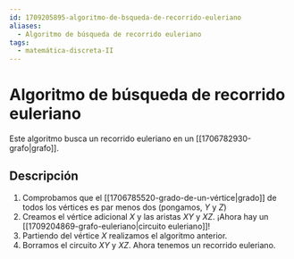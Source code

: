 ```yaml
---
id: 1709205895-algoritmo-de-bsqueda-de-recorrido-euleriano
aliases:
  - Algoritmo de búsqueda de recorrido euleriano
tags:
  - matemática-discreta-II
---
```


# Algoritmo de búsqueda de recorrido euleriano

Este algoritmo busca un recorrido euleriano en un [[1706782930-grafo|grafo]].

## Descripción

1. Comprobamos que el [[1706785520-grado-de-un-vértice|grado]] de todos los vértices es par menos dos (pongamos, $Y$ y $Z$)
2. Creamos el vértice adicional $X$ y las aristas $XY$ y $XZ$. ¡Ahora hay un [[1709204869-grafo-euleriano|circuito euleriano]]!
3. Partiendo del vértice $X$ realizamos el algoritmo anterior.
4. Borramos el circuito $XY$ y $XZ$. Ahora tenemos un recorrido euleriano.
